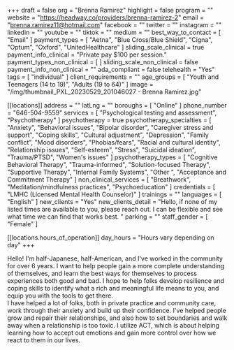 +++
draft = false
org = "Brenna Ramirez"
highlight = false
program = ""
website = "https://headway.co/providers/brenna-ramirez-2"
email = "brenna.ramirez11@hotmail.com"
facebook = ""
twitter = ""
instagram = ""
linkedin = ""
youtube = ""
tiktok = ""
medium = ""
best_way_to_contact = [ "Email" ]
payment_types = [
  "Aetna",
  "Blue Cross/Blue Shield",
  "Cigna",
  "Optum",
  "Oxford",
  "UnitedHealthcare"
]
sliding_scale_clinical = true
payment_info_clinical = "Private pay $100 per session."
payment_types_non_clinical = [ ]
sliding_scale_non_clinical = false
payment_info_non_clinical = ""
ada_compliant = false
telehealth = "Yes"
tags = [ "individual" ]
client_requirements = ""
age_groups = [ "Youth and Teenagers (14 to 19)", "Adults (19 to 64)" ]
image = "/img/thumbnail_PXL_20230529_201046027 - Brenna Ramirez.jpg"

[[locations]]
address = ""
latLng = ""
boroughs = [ "Online" ]
phone_number = "646-504-9559"
services = [ "Psychological testing and assessment", "Psychotherapy" ]
psychotherapy = true
psychotherapy_specialties = [
  "Anxiety",
  "Behavioral issues",
  "Bipolar disorder",
  "Caregiver stress and support",
  "Coping skills",
  "Cultural adjustment",
  "Depression",
  "Family conflict",
  "Mood disorders",
  "Phobias/fears",
  "Racial and cultural identity",
  "Relationship issues",
  "Self-esteem",
  "Stress",
  "Suicidal ideation",
  "Trauma/PTSD",
  "Women's issues"
]
psychotherapy_types = [
  "Cognitive Behavioral Therapy",
  "Trauma-informed",
  "Solution-focused Therapy",
  "Supportive Therapy",
  "Internal Family Systems",
  "Other ",
  "Acceptance and Commitment Therapy"
]
non_clinical_services = [
  "Breathwork",
  "Meditation/mindfulness practices",
  "Psychoeducation"
]
credentials = [ "LMHC (Licensed Mental Health Counselor)" ]
trainings = ""
languages = [ "English" ]
new_clients = "Yes"
new_clients_detail = "Hello, if none of my listed times are available to you, please reach out. I can be flexible and see what time we can find that works best. "
parking = ""
staff_gender = [ "Female" ]

  [[locations.hours_of_operation]]
  day_hours = "Hours vary depending on day"
+++

Hello! I'm half-Japanese, half-American, and I've worked in the community for over 6 years. I want to help people gain a more complete understanding of themselves, and learn the best ways for themselves to process experiences both good and bad. I hope to help folks develop resilience and coping skills to identify what a rich and meaningful life means to you, and equip you with the tools to get there. <br>
I have helped a lot of folks, both in private practice and community care, work through their anxiety and build up their confidence. I've helped people grow and repair their relationships, and also how to set boundaries and walk away when a relationship is too toxic. I utilize ACT, which is about helping learning how to accept out emotions and gain more control over how we react to them in our lives. <br>
